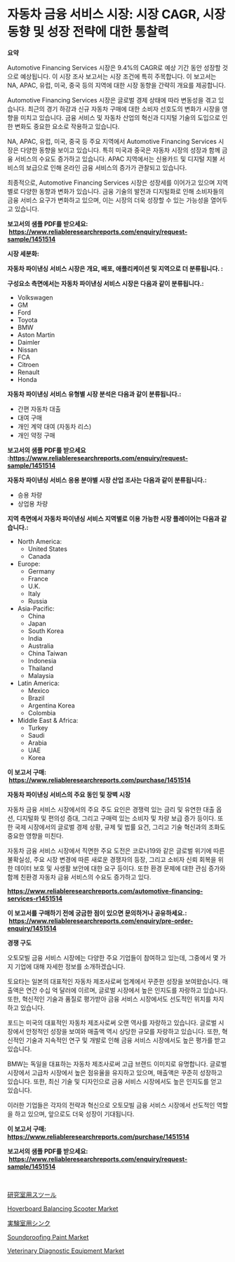 <p><h1>자동차 금융 서비스 시장: 시장 CAGR, 시장 동향 및 성장 전략에 대한 통찰력</h1></p><p><strong>요약</strong></p>
<p><p>Automotive Financing Services 시장은 9.4%의 CAGR로 예상 기간 동안 성장할 것으로 예상됩니다. 이 시장 조사 보고서는 시장 조건에 특히 주목합니다. 이 보고서는 NA, APAC, 유럽, 미국, 중국 등의 지역에 대한 시장 동향을 간략히 개요를 제공합니다.</p><p>Automotive Financing Services 시장은 글로벌 경제 상태에 따라 변동성을 겪고 있습니다. 최근의 경기 하강과 신규 자동차 구매에 대한 소비자 선호도의 변화가 시장을 영향을 미치고 있습니다. 금융 서비스 및 자동차 산업의 혁신과 디지털 기술의 도입으로 인한 변화도 중요한 요소로 작용하고 있습니다.</p><p>NA, APAC, 유럽, 미국, 중국 등 주요 지역에서 Automotive Financing Services 시장은 다양한 동향을 보이고 있습니다. 특히 미국과 중국은 자동차 시장의 성장과 함께 금융 서비스의 수요도 증가하고 있습니다. APAC 지역에서는 신용카드 및 디지털 지불 서비스의 보급으로 인해 온라인 금융 서비스의 증가가 관찰되고 있습니다.</p><p>최종적으로, Automotive Financing Services 시장은 성장세를 이어가고 있으며 지역별로 다양한 동향과 변화가 있습니다. 금융 기술의 발전과 디지털화로 인해 소비자들의 금융 서비스 요구가 변화하고 있으며, 이는 시장의 더욱 성장할 수 있는 가능성을 열어두고 있습니다.</p></p>
<p><strong>보고서의 샘플 PDF를 받으세요: &nbsp;<a href="https://www.reliableresearchreports.com/enquiry/request-sample/1451514">https://www.reliableresearchreports.com/enquiry/request-sample/1451514</a></strong></p>
<p><strong>시장 세분화:</strong></p>
<p><strong> 자동차 파이낸싱 서비스 시장은 개요, 배포, 애플리케이션 및 지역으로 더 분류됩니다. :</strong></p>
<p><strong>구성요소 측면에서는 자동차 파이낸싱 서비스 시장은 다음과 같이 분류됩니다.:</strong></p>
<p><ul><li>Volkswagen</li><li>GM</li><li>Ford</li><li>Toyota</li><li>BMW</li><li>Aston Martin</li><li>Daimler</li><li>Nissan</li><li>FCA</li><li>Citroen</li><li>Renault</li><li>Honda</li></ul></p>
<p><strong> 자동차 파이낸싱 서비스 유형별 시장 분석은 다음과 같이 분류됩니다.:</strong></p>
<p><ul><li>간편 자동차 대출</li><li>대여 구매</li><li>개인 계약 대여 (자동차 리스)</li><li>개인 약정 구매</li></ul></p>
<p><strong>보고서의 샘플 PDF를 받으세요 :<a href="https://www.reliableresearchreports.com/enquiry/request-sample/1451514">https://www.reliableresearchreports.com/enquiry/request-sample/1451514</a></strong></p>
<p><strong> 자동차 파이낸싱 서비스 응용 분야별 시장 산업 조사는 다음과 같이 분류됩니다.:</strong></p>
<p><ul><li>승용 차량</li><li>상업용 차량</li></ul></p>
<p><strong>지역 측면에서 자동차 파이낸싱 서비스 지역별로 이용 가능한 시장 플레이어는 다음과 같습니다.:</strong></p>
<p><ul>
    <li>
        North America:
        <ul>
            <li>United States</li>
            <li>Canada</li>
        </ul>
    </li>
    <li>
        Europe:
        <ul>
            <li>Germany</li>
            <li>France</li>
            <li>U.K.</li>
            <li>Italy</li>
            <li>Russia</li>
        </ul>
    </li>
    <li>
        Asia-Pacific:
        <ul>
            <li>China</li>
            <li>Japan</li>
            <li>South Korea</li>
            <li>India</li>
            <li>Australia</li>
            <li>China Taiwan</li>
            <li>Indonesia</li>
            <li>Thailand</li>
            <li>Malaysia</li>
        </ul>
    </li>
    <li>
        Latin America:
        <ul>
            <li>Mexico</li>
            <li>Brazil</li>
            <li>Argentina Korea</li>
            <li>Colombia</li>
        </ul>
    </li>
    <li>
        Middle East & Africa:
        <ul>
            <li>Turkey</li>
            <li>Saudi</li>
            <li>Arabia</li>
            <li>UAE</li>
            <li>Korea</li>
        </ul>
    </li>
    </ul></p>
<p><strong>이 보고서 구매: &nbsp;<a href="https://www.reliableresearchreports.com/purchase/1451514">https://www.reliableresearchreports.com/purchase/1451514</a></strong></p>
<p><strong>자동차 파이낸싱 서비스의 주요 동인 및 장벽 시장</strong></p>
<p><p>자동차 금융 서비스 시장에서의 주요 주도 요인은 경쟁력 있는 금리 및 유연한 대출 옵션, 디지털화 및 편의성 증대, 그리고 구매력 있는 소비자 및 차량 보급 증가 등이다. 또한 국제 시장에서의 글로벌 경제 상황, 규제 및 법률 요건, 그리고 기술 혁신과의 조화도 중요한 영향을 미친다.</p><p>자동차 금융 서비스 시장에서 직면한 주요 도전은 코로나19와 같은 글로벌 위기에 따른 불확실성, 주요 시장 변경에 따른 새로운 경쟁자의 등장, 그리고 소비자 신뢰 회복을 위한 데이터 보호 및 사생활 보안에 대한 요구 등이다. 또한 환경 문제에 대한 관심 증가와 함께 친환경 자동차 금융 서비스의 수요도 증가하고 있다.</p></p>
<p><strong><a href="https://www.reliableresearchreports.com/automotive-financing-services-r1451514">https://www.reliableresearchreports.com/automotive-financing-services-r1451514</a></strong></p>
<p><strong>이 보고서를 구매하기 전에 궁금한 점이 있으면 문의하거나 공유하세요.: &nbsp;<a href="https://www.reliableresearchreports.com/enquiry/pre-order-enquiry/1451514">https://www.reliableresearchreports.com/enquiry/pre-order-enquiry/1451514</a></strong></p>
<p><strong>경쟁 구도</strong></p>
<p><p>오토모빌 금융 서비스 시장에는 다양한 주요 기업들이 참여하고 있는데, 그중에서 몇 가지 기업에 대해 자세한 정보를 소개하겠습니다. </p><p>토요타는 일본의 대표적인 자동차 제조사로써 업계에서 꾸준한 성장을 보여왔습니다. 매출액은 연간 수십 억 달러에 이르며, 글로벌 시장에서 높은 인지도를 자랑하고 있습니다. 또한, 혁신적인 기술과 품질로 평가받아 금융 서비스 시장에서도 선도적인 위치를 차지하고 있습니다.</p><p>포드는 미국의 대표적인 자동차 제조사로써 오랜 역사를 자랑하고 있습니다. 글로벌 시장에서 안정적인 성장을 보여와 매출액 역시 상당한 규모를 자랑하고 있습니다. 또한, 혁신적인 기술과 지속적인 연구 및 개발로 인해 금융 서비스 시장에서도 높은 평가를 받고 있습니다.</p><p>BMW는 독일을 대표하는 자동차 제조사로써 고급 브랜드 이미지로 유명합니다. 글로벌 시장에서 고급차 시장에서 높은 점유율을 유지하고 있으며, 매출액은 꾸준히 성장하고 있습니다. 또한, 최신 기술 및 디자인으로 금융 서비스 시장에서도 높은 인지도를 얻고 있습니다.</p><p>이러한 기업들은 각자의 전략과 혁신으로 오토모빌 금융 서비스 시장에서 선도적인 역할을 하고 있으며, 앞으로도 더욱 성장이 기대됩니다.</p></p>
<p><strong>이 보고서 구매: &nbsp; <a href="https://www.reliableresearchreports.com/purchase/1451514">https://www.reliableresearchreports.com/purchase/1451514</a></strong></p>
<p><strong>보고서의 샘플 PDF를 받으세요: &nbsp;<a href="https://www.reliableresearchreports.com/enquiry/request-sample/1451514">https://www.reliableresearchreports.com/enquiry/request-sample/1451514</a></strong><strong></strong></p>
<p>&nbsp;</p>
<p><p><a href="https://github.com/gfggqjbfys368009/Market-Research-Report-List-1/blob/main/602311622759.md">研究室用スツール</a></p><p><a href="https://adventurous-uranium-ef9.notion.site/Hoverboard-Balancing-Scooter-Market-The-Key-To-Successful-Business-Strategy-Forecast-Till-2031-fd4d4cc627e2469e90d15778462d81ae">Hoverboard Balancing Scooter Market</a></p><p><a href="https://github.com/qwpelcjko9242629/Market-Research-Report-List-1/blob/main/197129222758.md">実験室用シンク</a></p><p><a href="https://issuu.com/reportprime-2/docs/soundproofing-paint-market-size-2030.pptx">Soundproofing Paint Market</a></p><p><a href="https://github.com/YashRP12/Market-Research-Report-List-4/blob/main/veterinary-diagnostic-equipment-market.md">Veterinary Diagnostic Equipment Market</a></p></p>